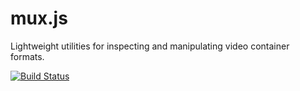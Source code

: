 # mux.js

Lightweight utilities for inspecting and manipulating video container formats.

[![Build Status](https://travis-ci.org/dmlap/mux.js.svg?branch=master)](https://travis-ci.org/dmlap/mux.js)